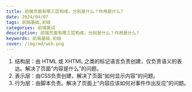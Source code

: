 ```yaml
---
title: 前端页面有哪三层构成，分别是什么？作用是什么?
date: 2024/04/07
tags: 前端基础,初级
categories: 前端面试
description: 前端页面有哪三层构成，分别是什么？作用是什么?
keywords: 前端基础,初级
cover: /img/md/web.png
---
```


1. 结构层：由 HTML 或 XHTML 之类的标记语言负责创建，仅负责语义的表达。解决了页面”内容是什么”的问题。
2. 表示层：由CSS负责创建，解决了页面“如何显示内容”的问题。
3. 行为层：由脚本负责。解决了页面上“内容应该如何对事件作出反应”的问题。